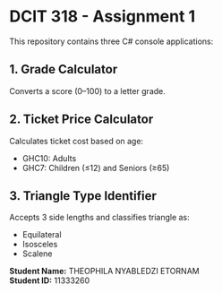 # DCIT 318 - Assignment 1

This repository contains three C# console applications:

## 1. Grade Calculator  
Converts a score (0–100) to a letter grade.

## 2. Ticket Price Calculator  
Calculates ticket cost based on age:
- GHC10: Adults  
- GHC7: Children (≤12) and Seniors (≥65)

## 3. Triangle Type Identifier  
Accepts 3 side lengths and classifies triangle as:
- Equilateral  
- Isosceles  
- Scalene

**Student Name:** THEOPHILA NYABLEDZI ETORNAM  
**Student ID:** 11333260

